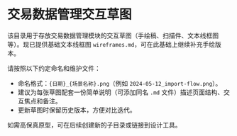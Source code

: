 # 交易数据管理交互草图

该目录用于存放交易数据管理模块的交互草图（手绘稿、扫描件、文本线框图等）。现已提供基础文本线框图 `wireframes.md`，可在此基础上继续补充手绘版本。

请按照以下约定命名和维护文件：

- 命名格式：`{日期}_{场景名称}.png`（例如 `2024-05-12_import-flow.png`）。
- 建议为每张草图配套一份简单说明（可添加同名 `.md` 文件）描述页面结构、交互焦点和备注。
- 更新草图时保留历史版本，方便对比迭代。

如需高保真原型，可在后续创建新的子目录或链接到设计工具。
